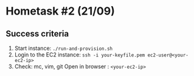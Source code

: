 Hometask #2 (21/09)
===================
Success criteria
----------------
1. Start instance:
`./run-and-provision.sh`
2. Login to the EC2 instance:
`ssh -i your-keyfile.pem ec2-user@<your-ec2-ip>`   
3. Check: mc, vim, git
 Open in browser : `<your-ec2-ip>`
